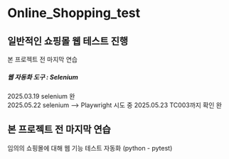 # Online_Shopping_test

## 일반적인 쇼핑몰 웹 테스트 진행  
본 프로젝트 전 마지막 연습    

##### 웹 자동화 도구 : Selenium   
2025.03.19 selenium 완  
2025.05.22 selenium --> Playwright 시도 중 
2025.05.23 TC003까지 확인 완  

  
본 프로젝트 전 마지막 연습    
---  

임의의 쇼핑몰에 대해 웹 기능 테스트 자동화 (python - pytest)



